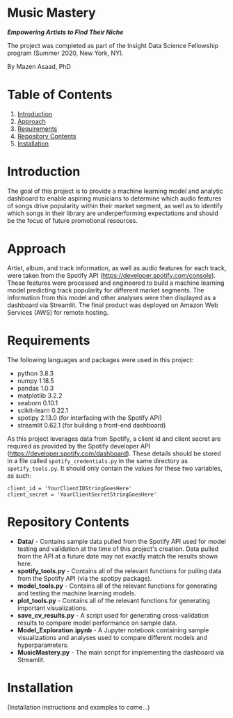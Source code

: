# Music Mastery
___Empowering Artists to Find Their Niche___

The project was completed as part of the Insight Data Science Fellowship program (Summer 2020, New York, NY).

By Mazen Asaad, PhD

# Table of Contents
1. [Introduction](README.md#introduction)
2. [Approach](README.md#approach)
3. [Requirements](README.md#requirements)
4. [Repository Contents](README.md#repository-contents)
5. [Installation](README.md#installation)

# Introduction
The goal of this project is to provide a machine learning model and analytic dashboard to enable aspiring musicians to determine which audio features of songs drive popularity within their market segment, as well as to identify which songs in their library are underperforming expectations and should be the focus of future promotional resources.

# Approach
Artist, album, and track information, as well as audio features for each track, were taken from the Spotify API (https://developer.spotify.com/console). These features were processed and engineered to build a machine learning model predicting track popularity for different market segments. The information from this model and other analyses were then displayed as a dashboard via Streamlit. The final product was deployed on Amazon Web Services (AWS) for remote hosting.

# Requirements
The following languages and packages were used in this project:
* python 3.8.3
* numpy 1.18.5
* pandas 1.0.3
* matplotlib 3.2.2
* seaborn 0.10.1
* scikit-learn 0.22.1
* spotipy 2.13.0 (for interfacing with the Spotify API)
* streamlit 0.62.1 (for building a front-end dashboard)

As this project leverages data from Spotify, a client id and client secret are required as provided by the Spotify developer API (https://developer.spotify.com/dashboard). These details should be stored in a file called `spotify_credentials.py` in the same directory as `spotify_tools.py`. It should only contain the values for these two variables, as such:
```
client_id = 'YourClientIDStringGoesHere'
client_secret = 'YourClientSecretStringGoesHere'
```

# Repository Contents
* __Data/__ - Contains sample data pulled from the Spotify API used for model testing and validation at the time of this project's creation. Data pulled from the API at a future date may not exactly match the results shown here.
* __spotify_tools.py__ - Contains all of the relevant functions for pulling data from the Spotify API (via the spotipy package).
* __model_tools.py__ - Contains all of the relevant functions for generating and testing the machine learning models.
* __plot_tools.py__ - Contains all of the relevant functions for generating important visualizations.
* __save_cv_results.py__ - A script used for generating cross-validation results to compare model performance on sample data.
* __Model_Exploration.ipynb__ - A Jupyter notebook containing sample visualizations and analyses used to compare different models and hyperparameters.
* __MusicMastery.py__ - The main script for implementing the dashboard via Streamlit.

# Installation
(Installation instructions and examples to come...)